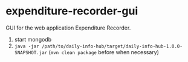 # expenditure-recorder-gui
GUI for the web application Expenditure Recorder.

1. start mongodb
2. `java -jar /path/to/daily-info-hub/target/daily-info-hub-1.0.0-SNAPSHOT.jar` (`mvn clean package` before when necessary)
